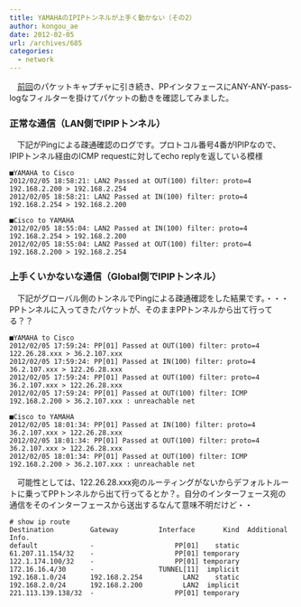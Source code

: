 ```yaml
---
title: YAMAHAのIPIPトンネルが上手く動かない（その2）
author: kongou_ae
date: 2012-02-05
url: /archives/685
categories:
  - network
---
```

　<a href="https://aimless.jp/blog/blog/archives/675" title="Cisco-YAMAHA-IPIP" target="_blank">前回</a>のパケットキャプチャに引き続き、PPインタフェースにANY-ANY-pass-logなフィルターを掛けてパケットの動きを確認してみました。

### 正常な通信（LAN側でIPIPトンネル）

　下記がPingによる疎通確認のログです。プロトコル番号4番がIPIPなので、IPIPトンネル経由のICMP requestに対してecho replyを返している模様

<pre><code>■YAMAHA to Cisco
2012/02/05 18:58:21: LAN2 Passed at OUT(100) filter: proto=4 192.168.2.200 &gt; 192.168.2.254
2012/02/05 18:58:21: LAN2 Passed at IN(100) filter: proto=4 192.168.2.254 &gt; 192.168.2.200

■Cisco to YAMAHA
2012/02/05 18:55:04: LAN2 Passed at IN(100) filter: proto=4 192.168.2.254 &gt; 192.168.2.200
2012/02/05 18:55:04: LAN2 Passed at OUT(100) filter: proto=4 192.168.2.200 &gt; 192.168.2.254
</code></pre>

### 上手くいかないな通信（Global側でIPIPトンネル）

　下記がグローバル側のトンネルでPingによる疎通確認をした結果です。・・・PPトンネルに入ってきたパケットが、そのままPPトンネルから出て行ってる？？

<pre><code>■YAMAHA to Cisco
2012/02/05 17:59:24: PP[01] Passed at OUT(100) filter: proto=4 122.26.28.xxx &gt; 36.2.107.xxx  
2012/02/05 17:59:24: PP[01] Passed at IN(100) filter: proto=4 36.2.107.xxx &gt; 122.26.28.xxx
2012/02/05 17:59:24: PP[01] Passed at OUT(100) filter: proto=4 36.2.107.xxx &gt; 122.26.28.xxx
2012/02/05 17:59:24: PP[01] Passed at OUT(100) filter: ICMP 192.168.2.200 &gt; 36.2.107.xxx : unreachable net

■Cisco to YAMAHA
2012/02/05 18:01:34: PP[01] Passed at IN(100) filter: proto=4 36.2.107.xxx &gt; 122.26.28.xxx
2012/02/05 18:01:34: PP[01] Passed at OUT(100) filter: proto=4 36.2.107.xxx &gt; 122.26.28.xxx
2012/02/05 18:01:34: PP[01] Passed at OUT(100) filter: ICMP 192.168.2.200 &gt; 36.2.107.xxx : unreachable net
</code></pre>

　可能性としては、122.26.28.xxx宛のルーティングがないからデフォルトルートに乗ってPPトンネルから出て行ってるとか？。自分のインターフェース宛の通信をそのインターフェースから送出するなんて意味不明だけど・・

<pre><code># show ip route
Destination         Gateway          Interface       Kind  Additional Info.
default             -                    PP[01]    static  
61.207.11.154/32    -                    PP[01] temporary  
122.1.174.100/32    -                    PP[01] temporary  
172.16.16.4/30      -                TUNNEL[11]  implicit  
192.168.1.0/24      192.168.2.254          LAN2    static  
192.168.2.0/24      192.168.2.200          LAN2  implicit  
221.113.139.138/32  -                    PP[01] temporary  
</code></pre>
